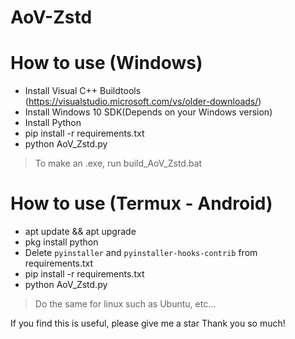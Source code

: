 # AoV-Zstd
# How to use (Windows)
- Install Visual C++ Buildtools (https://visualstudio.microsoft.com/vs/older-downloads/)
- Install Windows 10 SDK(Depends on your Windows version)
- Install Python
- pip install -r requirements.txt
- python AoV_Zstd.py

> To make an .exe, run build_AoV_Zstd.bat

# How to use (Termux - Android)
- apt update && apt upgrade
- pkg install python
- Delete `pyinstaller` and `pyinstaller-hooks-contrib` from requirements.txt
- pip install -r requirements.txt
- python AoV_Zstd.py

> Do the same for linux such as Ubuntu, etc...

If you find this is useful, please give me a star
Thank you so much! 
